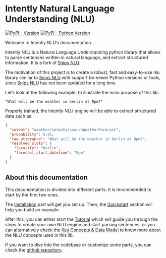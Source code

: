 # Intently Natural Language Understanding (NLU)

[![PyPI - Version](https://img.shields.io/pypi/v/intently-nlu.svg)](https://pypi.org/project/intently-nlu)
[![PyPI - Python Version](https://img.shields.io/pypi/pyversions/intently-nlu.svg)](https://pypi.org/project/intently-nlu)

Welcome to Intently NLU’s documentation.

Intently NLU is a Natural Language Understanding python library that allows to parse sentences written in natural language, and extract structured information. It is a fork of [Snips NLU](https://github.com/snipsco/snips-nlu).

The motivation of this project is to create a robust, fast and easy-to-use nlu library similar to [Snips NLU](https://github.com/snipsco/snips-nlu) with support for newer Python versions or tools, since [Snips NLU](https://github.com/snipsco/snips-nlu) has not been updated for a long time.

Let’s look at the following example, to illustrate the main purpose of this lib:

`"What will be the weather in berlin at 9pm?"`

Properly trained, the Intently NLU engine will be able to extract structured data such as:

```json
{
  "intent": "weather/intents/searchWeatherForecast",
  "probability": 0.95,
  "raw_utterance": "What will be the weather in berlin at 9pm?",
  "resolved_slots": {
    "locality": "berlin",
    "forecast_start_datetime": "9pm"
  }
}
```

## About this documentation

This documentation is divided into different parts. It is recommended to start by the first two ones.

The [Installation](installation.md) part will get you set up. Then, the [Quickstart](quickstart.md) section will help you build an example.

After this, you can either start the [Tutorial](tutorial.md) which will guide you through the steps to create your own NLU engine and start parsing sentences, or you can alternatively check the [Key Concepts & Data Model](data_model.md) to know more about the NLU concepts used in this lib.

If you want to dive into the codebase or customize some parts, you can check the [github repository](https://github.com/encrystudio/intently-nlu).
